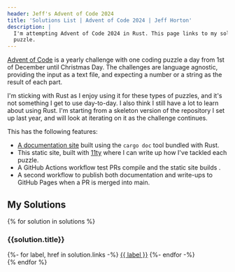 ```yaml
---
header: Jeff's Advent of Code 2024
title: 'Solutions List | Advent of Code 2024 | Jeff Horton'
description: |
  I'm attempting Advent of Code 2024 in Rust. This page links to my solutions and write-ups for each day's 
  puzzle.
---
```


[Advent of Code](https://adventofcode.com/2024) is a yearly challenge with one coding puzzle a day from 1st of December
until Christmas Day. The challenges are language agnostic, providing the input as a text file, and expecting a number or
a string as the result of each part.

I'm sticking with Rust as I enjoy using it for these types of puzzles, and it's not something I get to use day-to-day.
I also think I still have a lot to learn about using Rust. I'm starting from a skeleton version of the repository I
set up last year, and will look at iterating on it as the challenge continues. 

This has the following features:
- [A documentation site](./advent_of_code_2024/) built using the `cargo doc` tool bundled with Rust.  
- This static site, built with [11ty](https://www.11ty.dev) where I can write up how I've tackled each puzzle.
- A GitHub Actions workflow test PRs compile and the static site builds .
- A second workflow to publish both documentation and write-ups to GitHub Pages when a PR is merged into main.

## My Solutions

<div class="solutions-list">
{% for solution in solutions %}
  <section class="solution" aria-labelledby="{{ solution.title | slugify }}">
    <h3 class="solution-title" id="{{ solution.title | slugify }}">{{solution.title}}</h3>
    <div class="solution-links">
      {%- for label, href in solution.links -%}
        <!--suppress HtmlUnknownTarget -->
        <a href="{{ href | url }}" class="solution-link">{{ label }}</a>
      {%- endfor -%}
    </div>
  </section>
{% endfor %}
</div>
